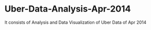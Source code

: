 # Uber-Data-Analysis-Apr-2014
It consists of Analysis and Data Visualization of Uber Data of Apr 2014
